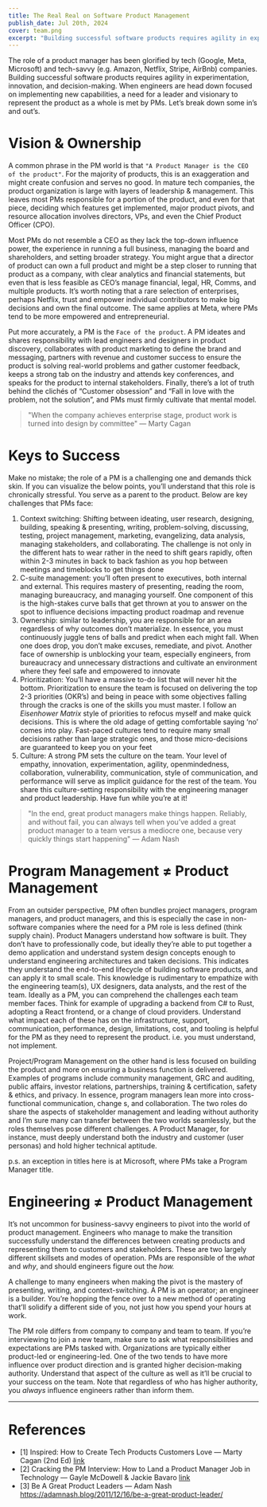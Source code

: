 ```yaml
---
title: The Real Real on Software Product Management
publish_date: Jul 20th, 2024
cover: team.png
excerpt: "Building successful software products requires agility in experimentation, innovation, and decision-making. When engineers are head down focused on implementing new capabilities, a need for a leader and visionary to represent the product as a whole is met by PMs."
---
```

The role of a product manager has been glorified by tech (Google, Meta, Microsoft) and tech-savvy (e.g. Amazon, Netflix, Stripe, AirBnb) companies. Building successful software products requires agility in experimentation, innovation, and decision-making. When engineers are head down focused on implementing new capabilities, a need for a leader and visionary to represent the product as a whole is met by PMs. Let’s break down some in’s and out’s. 

# Vision & Ownership

A common phrase in the PM world is that `"A Product Manager is the CEO of the product"`. For the majority of products, this is an exaggeration and might create confusion and serves no good. In mature tech companies, the product organization is large with layers of leadership & management. This leaves most PMs responsible for a portion of the product, and even for that piece, deciding which features get implemented, major product pivots, and resource allocation involves directors, VPs, and even the Chief Product Officer (CPO). 

Most PMs do not resemble a CEO as they lack the top-down influence power, the experience in running a full business, managing the board and shareholders, and setting broader strategy. You might argue that a director of product can own a full product and might be a step closer to running that product as a company, with clear analytics and financial statements, but even that is less feasible as CEO’s manage financial, legal, HR, Comms, and multiple products. It’s worth noting that a rare selection of enterprises, perhaps Netflix, trust and empower individual contributors to make big decisions and own the final outcome. The same applies at Meta, where PMs tend to be more empowered and entrepreneurial. 

Put more accurately, a PM is the `Face of the product`. A PM ideates and shares responsibility with lead engineers and designers in product discovery, collaborates with product marketing to define the brand and messaging, partners with revenue and customer success to ensure the product is solving real-world problems and gather customer feedback, keeps a strong tab on the industry and attends key conferences, and speaks for the product to internal stakeholders. Finally, there’s a lot of truth behind the clichés of “Customer obsession” and “Fall in love with the problem, not the solution”, and PMs must firmly cultivate that mental model. 

> "When the company achieves enterprise stage, product work is turned into design by committee" — Marty Cagan

# Keys to Success

Make no mistake; the role of a PM is a challenging one and demands thick skin. If you can visualize the below points, you’ll understand that this role is chronically stressful. You serve as a parent to the product. Below are key challenges that PMs face: 

1. Context switching: Shifting between ideating, user research, designing, building, speaking & presenting, writing, problem-solving, discussing, testing, project management, marketing, evangelizing, data analysis, managing stakeholders, and collaborating. The challenge is not only in the different hats to wear rather in the need to shift gears rapidly, often within 2-3 minutes in back to back fashion as you hop between meetings and timeblocks to get things done
2. C-suite management: you’ll often present to executives, both internal and external. This requires mastery of presenting, reading the room, managing bureaucracy, and managing yourself. One component of this is the high-stakes curve balls that get thrown at you to answer on the spot to influence decisions impacting product roadmap and revenue
3. Ownership: similar to leadership, you are responsible for an area regardless of why outcomes don’t materialize. In essence, you must continuously juggle tens of balls and predict when each might fall. When one does drop, you don’t make excuses, remediate, and pivot. Another face of ownership is unblocking your team, especially engineers, from bureaucracy and unnecessary distractions and cultivate an environment where they feel safe and empowered to innovate
4. Prioritization: You’ll have a massive to-do list that will never hit the bottom. Prioritization to ensure the team is focused on delivering the top 2-3 priorities (OKR’s) and being in peace with some objectives falling through the cracks is one of the skills you must master. I follow an *Eisenhower Matrix* style of priorities to refocus myself and make quick decisions. This is where the old adage of getting comfortable saying ‘no’ comes into play. Fast-paced cultures tend to require many small decisions rather than large strategic ones, and those micro-decisions are guaranteed to keep you on your feet
5. Culture: A strong PM sets the culture on the team. Your level of empathy, innovation, experimentation, agility, openmindedness, collaboration, vulnerability, communication, style of communication, and performance will serve as implicit guidance for the rest of the team. You share this culture-setting responsibility with the engineering manager and product leadership. Have fun while you’re at it! 

> "In the end, great product managers make things happen.  Reliably, and without fail, you can always tell when you’ve added a great product manager to a team versus a mediocre one, because very quickly things start happening" — Adam Nash

# Program Management ≠ Product Management

From an outsider perspective, PM often bundles project managers, program managers, and product managers, and this is especially the case in non-software companies where the need for a PM role is less defined (think supply chain). Product Managers understand how software is built. They don’t have to professionally code, but ideally they’re able to put together a demo application and understand system design concepts enough to understand engineering architectures and taken decisions. This indicates they understand the end-to-end lifecycle of building software products, and can apply it to small scale. This knowledge is rudimentary to empathize with the engineering team(s), UX designers, data analysts, and the rest of the team. Ideally as a PM, you can comprehend the challenges each team member faces. Think for example of upgrading a backend from C# to Rust, adopting a React frontend, or a change of cloud providers. Understand what impact each of these has on the infrastructure, support, communication, performance, design, limitations, cost, and tooling is helpful for the PM as they need to represent the product. i.e. you must understand, not implement. 

Project/Program Management on the other hand is less focused on building the product and more on ensuring a business function is delivered. Examples of programs include community management, GRC and auditing, public affairs, investor relations, partnerships, training & certification, safety & ethics, and privacy. In essence, program managers lean more into cross-functional communication, change s, and collaboration. The two roles do share the aspects of stakeholder management and leading without authority and I’m sure many can transfer between the two worlds seamlessly, but the roles themselves pose different challenges. A Product Manager, for instance, must deeply understand both the industry and customer (user personas) and hold higher technical aptitude. 

p.s. an exception in titles here is at Microsoft, where PMs take a Program Manager title. 

# Engineering ≠ Product Management

It’s not uncommon for business-savvy engineers to pivot into the world of product management. Engineers who manage to make the transition successfully understand the differences between creating products and representing them to customers and stakeholders. These are two largely different skillsets and modes of operation. PMs are responsible of the *what* and *why*, and should engineers figure out the *how.* 

A challenge to many engineers when making the pivot is the mastery of presenting, writing, and context-switching. A PM is an operator; an engineer is a builder. You’re hopping the fence over to a new method of operating that’ll solidify a different side of you, not just how you spend your hours at work.  

The PM role differs from company to company and team to team. If you’re interviewing to join a new team, make sure to ask what responsibilities and expectations are PMs tasked with. Organizations are typically either product-led or engineering-led. One of the two tends to have more influence over product direction and is granted higher decision-making authority. Understand that aspect of the culture as well as it’ll be crucial to your success on the team. Note that regardless of who has higher authority, you *always* influence engineers rather than inform them.

---

# References

- [1] Inspired: How to Create Tech Products Customers Love — Marty Cagan (2nd Ed) [link](https://amzn.to/3WxOfDt)
- [2] Cracking the PM Interview: How to Land a Product Manager Job in Technology — Gayle McDowell & Jackie Bavaro [link](https://amzn.to/3LCgICE)
- [3] Be A Great Product Leaders — Adam Nash https://adamnash.blog/2011/12/16/be-a-great-product-leader/